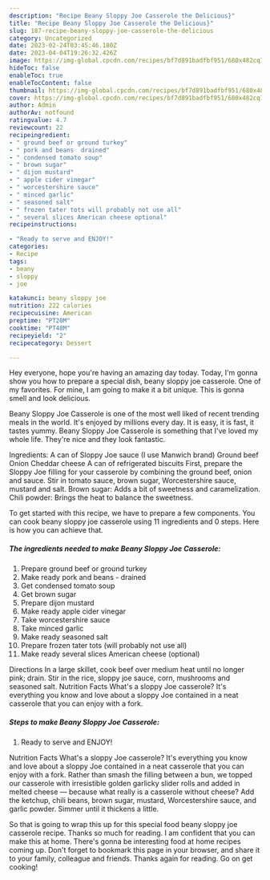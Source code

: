 ```yaml
---
description: "Recipe Beany Sloppy Joe Casserole the Delicious}"
title: "Recipe Beany Sloppy Joe Casserole the Delicious}"
slug: 187-recipe-beany-sloppy-joe-casserole-the-delicious
category: Uncategorized
date: 2023-02-24T03:45:46.180Z
date: 2023-04-04T19:26:32.426Z
image: https://img-global.cpcdn.com/recipes/bf7d891badfbf951/680x482cq70/beany-sloppy-joe-casserole-recipe-main-photo.jpg
hideToc: false
enableToc: true
enableTocContent: false
thumbnail: https://img-global.cpcdn.com/recipes/bf7d891badfbf951/680x482cq70/beany-sloppy-joe-casserole-recipe-main-photo.jpg
cover: https://img-global.cpcdn.com/recipes/bf7d891badfbf951/680x482cq70/beany-sloppy-joe-casserole-recipe-main-photo.jpg
author: Admin
authorAv: notfound
ratingvalue: 4.7
reviewcount: 22
recipeingredient:
- " ground beef or ground turkey"
- " pork and beans  drained"
- " condensed tomato soup"
- " brown sugar"
- " dijon mustard"
- " apple cider vinegar"
- " worcestershire sauce"
- " minced garlic"
- " seasoned salt"
- " frozen tater tots will probably not use all"
- " several slices American cheese optional"
recipeinstructions:

- "Ready to serve and ENJOY!"
categories:
- Recipe
tags:
- beany
- sloppy
- joe

katakunci: beany sloppy joe 
nutrition: 222 calories
recipecuisine: American
preptime: "PT20M"
cooktime: "PT48M"
recipeyield: "2"
recipecategory: Dessert

---
```



Hey everyone, hope you're having an amazing day today. Today, I'm gonna show you how to prepare a special dish, beany sloppy joe casserole. One of my favorites. For mine, I am going to make it a bit unique. This is gonna smell and look delicious.

Beany Sloppy Joe Casserole is one of the most well liked of recent trending meals in the world. It's enjoyed by millions every day. It is easy, it is fast, it tastes yummy. Beany Sloppy Joe Casserole is something that I've loved my whole life. They're nice and they look fantastic.

Ingredients: A can of Sloppy Joe sauce (I use Manwich brand) Ground beef Onion Cheddar cheese A can of refrigerated biscuits First, prepare the Sloppy Joe filling for your casserole by combining the ground beef, onion and sauce. Stir in tomato sauce, brown sugar, Worcestershire sauce, mustard and salt. Brown sugar: Adds a bit of sweetness and caramelization. Chili powder: Brings the heat to balance the sweetness.


To get started with this recipe, we have to prepare a few components. You can cook beany sloppy joe casserole using 11 ingredients and 0 steps. Here is how you can achieve that.

<!--inarticleads1-->

##### The ingredients needed to make Beany Sloppy Joe Casserole:

1. Prepare  ground beef or ground turkey
1. Make ready  pork and beans - drained
1. Get  condensed tomato soup
1. Get  brown sugar
1. Prepare  dijon mustard
1. Make ready  apple cider vinegar
1. Take  worcestershire sauce
1. Take  minced garlic
1. Make ready  seasoned salt
1. Prepare  frozen tater tots (will probably not use all)
1. Make ready  several slices American cheese (optional)


Directions In a large skillet, cook beef over medium heat until no longer pink; drain. Stir in the rice, sloppy joe sauce, corn, mushrooms and seasoned salt. Nutrition Facts What&#39;s a sloppy Joe casserole? It&#39;s everything you know and love about a sloppy Joe contained in a neat casserole that you can enjoy with a fork. 

<!--inarticleads2-->

##### Steps to make Beany Sloppy Joe Casserole:


1. Ready to serve and ENJOY!

Nutrition Facts What&#39;s a sloppy Joe casserole? It&#39;s everything you know and love about a sloppy Joe contained in a neat casserole that you can enjoy with a fork. Rather than smash the filling between a bun, we topped our casserole with irresistible golden garlicky slider rolls and added in melted cheese — because what really is a casserole without cheese? Add the ketchup, chili beans, brown sugar, mustard, Worcestershire sauce, and garlic powder. Simmer until it thickens a little. 

So that is going to wrap this up for this special food beany sloppy joe casserole recipe. Thanks so much for reading. I am confident that you can make this at home. There's gonna be interesting food at home recipes coming up. Don't forget to bookmark this page in your browser, and share it to your family, colleague and friends. Thanks again for reading. Go on get cooking!
